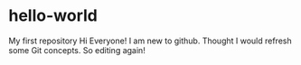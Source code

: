 # hello-world
My first repository
Hi Everyone!
I am new to github.
Thought I would refresh some Git concepts.
So editing again!
